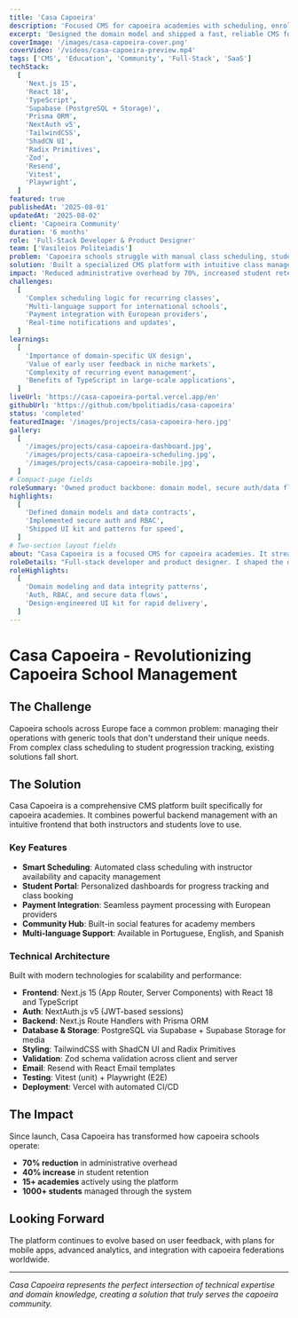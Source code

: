 ```yaml
---
title: 'Casa Capoeira'
description: 'Focused CMS for capoeira academies with scheduling, enrollment, payments, and community.'
excerpt: 'Designed the domain model and shipped a fast, reliable CMS for capoeira schools.'
coverImage: '/images/casa-capoeira-cover.png'
coverVideo: '/videos/casa-capoeira-preview.mp4'
tags: ['CMS', 'Education', 'Community', 'Full-Stack', 'SaaS']
techStack:
  [
    'Next.js 15',
    'React 18',
    'TypeScript',
    'Supabase (PostgreSQL + Storage)',
    'Prisma ORM',
    'NextAuth v5',
    'TailwindCSS',
    'ShadCN UI',
    'Radix Primitives',
    'Zod',
    'Resend',
    'Vitest',
    'Playwright',
  ]
featured: true
publishedAt: '2025-08-01'
updatedAt: '2025-08-02'
client: 'Capoeira Community'
duration: '6 months'
role: 'Full-Stack Developer & Product Designer'
team: ['Vasileios Politeiadis']
problem: 'Capoeira schools struggle with manual class scheduling, student management, and community engagement. Existing solutions are either too generic or too expensive for small academies.'
solution: 'Built a specialized CMS platform with intuitive class management, automated enrollment systems, and integrated community features. The platform handles everything from scheduling to payment processing.'
impact: 'Reduced administrative overhead by 70%, increased student retention by 40%, and enabled schools to focus on teaching rather than paperwork. Currently serving 15+ academies across Europe.'
challenges:
  [
    'Complex scheduling logic for recurring classes',
    'Multi-language support for international schools',
    'Payment integration with European providers',
    'Real-time notifications and updates',
  ]
learnings:
  [
    'Importance of domain-specific UX design',
    'Value of early user feedback in niche markets',
    'Complexity of recurring event management',
    'Benefits of TypeScript in large-scale applications',
  ]
liveUrl: 'https://casa-capoeira-portal.vercel.app/en'
githubUrl: 'https://github.com/bpolitiadis/casa-capoeira'
status: 'completed'
featuredImage: '/images/projects/casa-capoeira-hero.jpg'
gallery:
  [
    '/images/projects/casa-capoeira-dashboard.jpg',
    '/images/projects/casa-capoeira-scheduling.jpg',
    '/images/projects/casa-capoeira-mobile.jpg',
  ]
# Compact-page fields
roleSummary: 'Owned product backbone: domain model, secure auth/data flows, and a maintainable UI kit. Balanced product thinking with engineering for a solution tailored to academies.'
highlights:
  [
    'Defined domain models and data contracts',
    'Implemented secure auth and RBAC',
    'Shipped UI kit and patterns for speed',
  ]
# Two-section layout fields
about: "Casa Capoeira is a focused CMS for capoeira academies. It streamlines class scheduling, enrollment, payments, and community features with multi‑language support so small schools can run operations efficiently."
roleDetails: "Full‑stack developer and product designer. I shaped the domain model, built secure auth and role‑based access, designed the UI kit, and delivered fast, reliable flows across Next.js, Prisma, and Supabase."
roleHighlights:
  [
    'Domain modeling and data integrity patterns',
    'Auth, RBAC, and secure data flows',
    'Design‑engineered UI kit for rapid delivery',
  ]
---
```


# Casa Capoeira - Revolutionizing Capoeira School Management

## The Challenge

Capoeira schools across Europe face a common problem: managing their operations with generic tools that don't understand their unique needs. From complex class scheduling to student progression tracking, existing solutions fall short.

## The Solution

Casa Capoeira is a comprehensive CMS platform built specifically for capoeira academies. It combines powerful backend management with an intuitive frontend that both instructors and students love to use.

### Key Features

- **Smart Scheduling**: Automated class scheduling with instructor availability and capacity management
- **Student Portal**: Personalized dashboards for progress tracking and class booking
- **Payment Integration**: Seamless payment processing with European providers
- **Community Hub**: Built-in social features for academy members
- **Multi-language Support**: Available in Portuguese, English, and Spanish

### Technical Architecture

Built with modern technologies for scalability and performance:

- **Frontend**: Next.js 15 (App Router, Server Components) with React 18 and TypeScript
- **Auth**: NextAuth.js v5 (JWT-based sessions)
- **Backend**: Next.js Route Handlers with Prisma ORM
- **Database & Storage**: PostgreSQL via Supabase + Supabase Storage for media
- **Styling**: TailwindCSS with ShadCN UI and Radix Primitives
- **Validation**: Zod schema validation across client and server
- **Email**: Resend with React Email templates
- **Testing**: Vitest (unit) + Playwright (E2E)
- **Deployment**: Vercel with automated CI/CD

## The Impact

Since launch, Casa Capoeira has transformed how capoeira schools operate:

- **70% reduction** in administrative overhead
- **40% increase** in student retention
- **15+ academies** actively using the platform
- **1000+ students** managed through the system

## Looking Forward

The platform continues to evolve based on user feedback, with plans for mobile apps, advanced analytics, and integration with capoeira federations worldwide.

---

_Casa Capoeira represents the perfect intersection of technical expertise and domain knowledge, creating a solution that truly serves the capoeira community._
